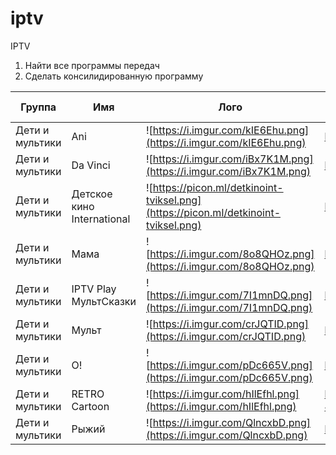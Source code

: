 # iptv
IPTV

1) Найти все программы передач
2) Сделать консилидированную программу

| Группа          | Имя                        | Лого                                                                                | Ссылка                                                     | tvg-id | Все ок |
|-----------------|----------------------------|-------------------------------------------------------------------------------------|------------------------------------------------------------|--------|--------|
| Дети и мультики | Ani                        | ![https://i.imgur.com/kIE6Ehu.png](https://i.imgur.com/kIE6Ehu.png)                 | https://flu.ttk.mx/Ani/index.m3u8?token=orh6o              | ani    |        |
| Дети и мультики | Da Vinci                   | ![https://i.imgur.com/iBx7K1M.png](https://i.imgur.com/iBx7K1M.png)                 | https://sc.id-tv.kz/DaVinci_34_35.m3u8                     | da-vinci-eu |        |
| Дети и мультики | Детское кино International | ![https://picon.ml/detkinoint-tviksel.png](https://picon.ml/detkinoint-tviksel.png) | https://v2.catcast.tv/content/38720/index.m3u8             | detkinoint-tviksel |        |
| Дети и мультики | Мама                       | ![https://i.imgur.com/8o8QHOz.png](https://i.imgur.com/8o8QHOz.png)                 | http://193.33.240.8:8080/mama/index.m3u8                   | mama   |        |
| Дети и мультики | IPTV Play МультСказки      | ![https://i.imgur.com/7I1mnDQ.png](https://i.imgur.com/7I1mnDQ.png)                 | https://autopilot.catcast.tv/content/38850/index.m3u8      |        |        |
| Дети и мультики | Мульт                      | ![https://i.imgur.com/crJQTID.png](https://i.imgur.com/crJQTID.png)                 | http://flu.ttk.mx:9090/Mult/index.m3u8?token=orh6o         | mult   |        |
| Дети и мультики | O!                         | ![https://i.imgur.com/pDc665V.png](https://i.imgur.com/pDc665V.png)                 | https://flu.ttk.mx/O!/index.m3u8?token=orh6o               |        |        |
| Дети и мультики | RETRO Cartoon              | ![https://i.imgur.com/hIlEfhl.png](https://i.imgur.com/hIlEfhl.png)                 | https://stmv1.srvif.com/retrotv/retrotv/playlist-480p.m3u8 |        |        |
| Дети и мультики | Рыжий                      | ![https://i.imgur.com/QlncxbD.png](https://i.imgur.com/QlncxbD.png)                 | http://ott-cdn.ucom.am/s57/index.m3u8                      | ryzhy  |        |
